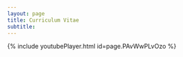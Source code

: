 ```yaml
---
layout: page
title: Curriculum Vitae
subtitle: 
---
```

{% include youtubePlayer.html id=page.PAvWwPLvOzo %}
